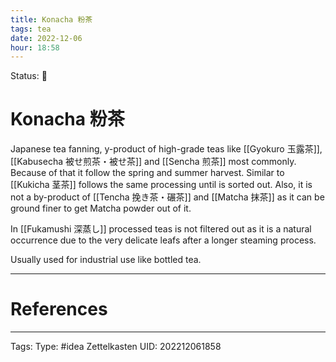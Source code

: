 ```yaml
---
title: Konacha 粉茶
tags: tea
date: 2022-12-06
hour: 18:58
---
```

Status: 🌱
# Konacha 粉茶
Japanese tea fanning, y-product of high-grade teas like [[Gyokuro 玉露茶]], [[Kabusecha 被せ煎茶・被せ茶]] and [[Sencha 煎茶]] most commonly. Because of that it follow the spring and summer harvest. Similar to [[Kukicha 茎茶]] follows the same processing until is sorted out. Also, it is not a by-product of [[Tencha 挽き茶・碾茶]] and [[Matcha 抹茶]] as it can be ground finer to get Matcha powder out of it.

In [[Fukamushi 深蒸し]] processed teas is not filtered out as it is a natural occurrence due to the very delicate leafs after a longer steaming process. 

Usually used for industrial use like bottled tea.

---
# References

---
Tags:
Type: #idea
Zettelkasten UID: 202212061858
